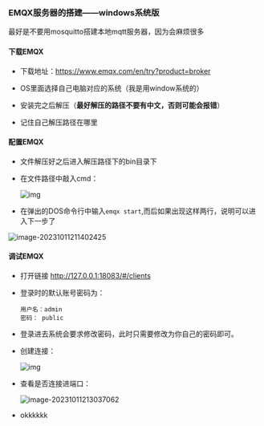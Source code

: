 ### EMQX服务器的搭建——windows系统版

最好是不要用mosquitto搭建本地mqtt服务器，因为会麻烦很多

#### 下载EMQX

+ 下载地址：https://www.emqx.com/en/try?product=broker

+ OS里面选择自己电脑对应的系统（我是用window系统的）
+ 安装完之后解压（**最好解压的路径不要有中文，否则可能会报错**）
+ 记住自己解压路径在哪里



#### 配置EMQX

+ 文件解压好之后进入解压路径下的bin目录下

+ 在文件路径中敲入cmd：

  ![img](https://cdn.jsdelivr.net/gh/Hiraethsev/hiraeth-img@main/202310112112560.png)

+ 在弹出的DOS命令行中输入`emqx start`,而后如果出现这样两行，说明可以进入下一步了

![image-20231011211402425](https://cdn.jsdelivr.net/gh/Hiraethsev/hiraeth-img@main/202310112114544.png)



#### 调试EMQX

+ 打开链接 http://127.0.0.1:18083/#/clients

+ 登录时的默认账号密码为：

  ```
  用户名：admin
  密码： public
  ```

+ 登录进去系统会要求修改密码，此时只需要修改为你自己的密码即可。

+ 创建连接：

  ![img](https://cdn.jsdelivr.net/gh/Hiraethsev/hiraeth-img@main/202310112130687.png)

+ 查看是否连接进端口：

  ![image-20231011213037062](https://cdn.jsdelivr.net/gh/Hiraethsev/hiraeth-img@main/202310112130302.png)

+ okkkkkk